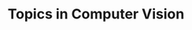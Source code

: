 ---
title: "Topics in Computer Vision"
collection: teaching
venue: "IIT Kanpur"
semester: "Spring 2017"
instructor: "Prof. Gaurav Sharma"
instructorurl: 'http://www.grvsharma.com/research.html'
courseurl: 'http://www.grvsharma.com/tcv_y1617s2.html'
---
